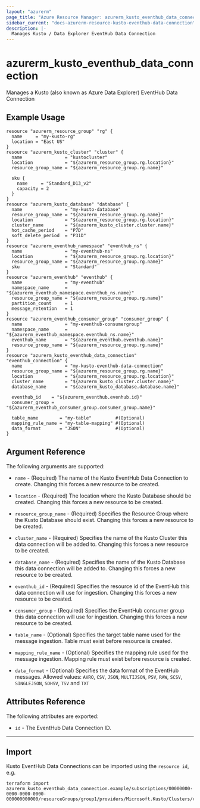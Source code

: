 ```yaml
---
layout: "azurerm"
page_title: "Azure Resource Manager: azurerm_kusto_eventhub_data_connection"
sidebar_current: "docs-azurerm-resource-kusto-eventhub-data-connection"
description: |-
  Manages Kusto / Data Explorer EventHub Data Connection
---
```


# azurerm_kusto_eventhub_data_connection

Manages a Kusto (also known as Azure Data Explorer) EventHub Data Connection

## Example Usage

```hcl
resource "azurerm_resource_group" "rg" {
  name     = "my-kusto-rg"
  location = "East US"
}
resource "azurerm_kusto_cluster" "cluster" {
  name                = "kustocluster"
  location            = "${azurerm_resource_group.rg.location}"
  resource_group_name = "${azurerm_resource_group.rg.name}"

  sku {
    name     = "Standard_D13_v2"
    capacity = 2
  }
}
resource "azurerm_kusto_database" "database" {
  name                = "my-kusto-database"
  resource_group_name = "${azurerm_resource_group.rg.name}"
  location            = "${azurerm_resource_group.rg.location}"
  cluster_name        = "${azurerm_kusto_cluster.cluster.name}"
  hot_cache_period    = "P7D"
  soft_delete_period  = "P31D"
}
resource "azurerm_eventhub_namespace" "eventhub_ns" {
  name                = "my-eventhub-ns"
  location            = "${azurerm_resource_group.rg.location}"
  resource_group_name = "${azurerm_resource_group.rg.name}"
  sku                 = "Standard"
}
resource "azurerm_eventhub" "eventhub" {
  name                = "my-eventhub"
  namespace_name      = "${azurerm_eventhub_namespace.eventhub_ns.name}"
  resource_group_name = "${azurerm_resource_group.rg.name}"
  partition_count     = 1
  message_retention   = 1
}
resource "azurerm_eventhub_consumer_group" "consumer_group" {
  name                = "my-eventhub-consumergroup"
  namespace_name      = "${azurerm_eventhub_namespace.eventhub_ns.name}"
  eventhub_name       = "${azurerm_eventhub.eventhub.name}"
  resource_group_name = "${azurerm_resource_group.rg.name}"
}
resource "azurerm_kusto_eventhub_data_connection" "eventhub_connection" {
  name                = "my-kusto-eventhub-data-connection"
  resource_group_name = "${azurerm_resource_group.rg.name}"
  location            = "${azurerm_resource_group.rg.location}"
  cluster_name        = "${azurerm_kusto_cluster.cluster.name}"
  database_name       = "${azurerm_kusto_database.database.name}"

  eventhub_id    = "${azurerm_eventhub.evenhub.id}"
  consumer_group = "${azurerm_eventhub_consumer_group.consumer_group.name}"

  table_name        = "my-table"         #(Optional)
  mapping_rule_name = "my-table-mapping" #(Optional)
  data_format       = "JSON"             #(Optional)
}
```

## Argument Reference

The following arguments are supported:

* `name` - (Required) The name of the Kusto EventHub Data Connection to create. Changing this forces a new resource to be created.

* `location` - (Required) The location where the Kusto Database should be created. Changing this forces a new resource to be created.

* `resource_group_name` - (Required) Specifies the Resource Group where the Kusto Database should exist. Changing this forces a new resource to be created.

* `cluster_name` - (Required) Specifies the name of the Kusto Cluster this data connection will be added to. Changing this forces a new resource to be created.

* `database_name` - (Required) Specifies the name of the Kusto Database this data connection will be added to. Changing this forces a new resource to be created.

* `eventhub_id` - (Required) Specifies the resource id of the EventHub this data connection will use for ingestion. Changing this forces a new resource to be created.

* `consumer_group` - (Required) Specifies the EventHub consumer group this data connection will use for ingestion. Changing this forces a new resource to be created.

* `table_name` - (Optional) Specifies the target table name used for the message ingestion. Table must exist before resource is created.

* `mapping_rule_name` - (Optional) Specifies the mapping rule used for the message ingestion. Mapping rule must exist before resource is created.

* `data_format` - (Optional) Specifies the data format of the EventHub messages. Allowed values: `AVRO`, `CSV`, `JSON`, `MULTIJSON`, `PSV`, `RAW`, `SCSV`, `SINGLEJSON`, `SOHSV`, `TSV` and `TXT`

## Attributes Reference

The following attributes are exported:

* `id` - The EventHub Data Connection ID.

---

## Import

Kusto EventHub Data Connections can be imported using the `resource id`, e.g.

```shell
terraform import azurerm_kusto_eventhub_data_connection.example/subscriptions/00000000-0000-0000-0000-000000000000/resourceGroups/group1/providers/Microsoft.Kusto/Clusters/cluster1/Databases/database1/DataConnections/eventHubConnection1
```
